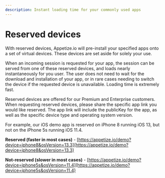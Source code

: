 ```yaml
---
description: Instant loading time for your commonly used apps
---
```


# Reserved devices

With reserved devices, Appetize.io will pre-install your specified apps onto a set of virtual devices. These devices are set aside for solely your use. 

When an incoming session is requested for your app, the session can be served from one of these reserved devices, and loads nearly instantaneously for you user. The user does not need to wait for the download and installation of your app, or in rare cases needing to switch the device if the requested device is unavailable. Loading time is extremely fast. 

Reserved devices are offered for our Premium and Enterprise customers. When requesting reserved devices, please share the specific app link you would like reserved. The app link will include the publicKey for the app, as well as the specific device type and operating system version. 

For example, our iOS demo app is reserved on iPhone 8 running iOS 13, but not on the iPhone 5s running iOS 11.4. 

**Reserved \(faster in most cases\)** - [https://appetize.io/demo?device=iphone8&osVersion=13.3](https://appetize.io/demo?device=iphone8&osVersion=13.3)

**Not-reserved \(slower in most cases\)** - [https://appetize.io/demo?device=iphone5s&osVersion=11.4](https://appetize.io/demo?device=iphone5s&osVersion=11.4)



